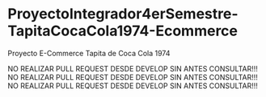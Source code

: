 # ProyectoIntegrador4erSemestre-TapitaCocaCola1974-Ecommerce

Proyecto E-Commerce Tapita de Coca Cola 1974

NO REALIZAR PULL REQUEST DESDE DEVELOP SIN ANTES CONSULTAR!!!
NO REALIZAR PULL REQUEST DESDE DEVELOP SIN ANTES CONSULTAR!!!
NO REALIZAR PULL REQUEST DESDE DEVELOP SIN ANTES CONSULTAR!!!
